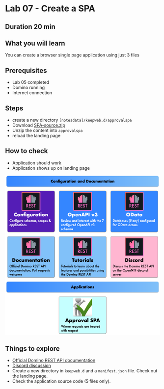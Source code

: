 # Lab 07 - Create a SPA

## Duration 20 min

## What you will learn

You can create a browser single page application using just 3 files

## Prerequisites

- Lab 05 completed
- Domino running
- Internet connection

## Steps

- create a new directory `[notesdata]/keepweb.d/approvalspa`
- Download [SPA-source.zip](../downloads/SPA-source.zip)
- Unzip the content into `approvalspa`
- reload the landing page

## How to check

- Application should work
- Application shows up on landing page

![Approval SPA](img/ApprovalSPA.png)

## Things to explore

- [Official Domino REST API documentation](https://opensource.hcltechsw.com/Domino-rest-api/index.html)
- [Discord discussion](https://discord.com/invite/jmRHpDRnH4)
- Create a new directory in `keepweb.d` and a `manifest.json` file. Check out the landing page.
- Check the application source code (5 files only).
